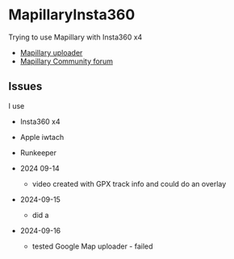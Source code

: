 # MapillaryInsta360
Trying to use Mapillary with Insta360 x4

* [Mapillary uploader](https://www.mapillary.com/desktop-uploader)
* [Mapillary Community forum](https://forum.mapillary.com/)

## Issues
I use 
* Insta360 x4
* Apple iwtach
* Runkeeper

* 2024 09-14
  * video created with GPX track info and could do an overlay
* 2024-09-15
  * did a
* 2024-09-16
  * tested Google Map uploader - failed    
